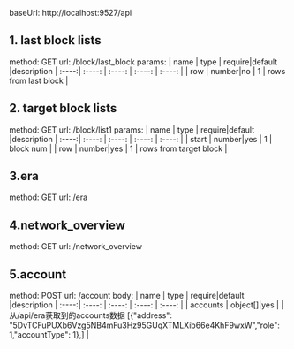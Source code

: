 
baseUrl: http://localhost:9527/api
## 1. last block lists
method: GET
url: /block/last_block
params: 
| name | type |  require|default   |description
| :----:| :----:   | :----:  | :----: |  :----: |
| row | number|no |  1 | rows from last block |

## 2. target block lists
method: GET
url: /block/list1
params: 
| name | type |  require|default   |description
| :----:| :----:   | :----:  | :----: |  :----: |
| start | number|yes |  1 | block num |
| row | number|yes |  1 | rows from target block |
## 3.era
method: GET
url: /era
## 4.network_overview
method: GET
url: /network_overview
## 5.account
method: POST
url: /account
body:
| name | type |  require|default   |description
| :----:| :----:   | :----:  | :----: |  :----: |
| accounts | object[]|yes |   | 从/api/era获取到的accounts数据 [{"address": "5DvTCFuPUXb6Vzg5NB4mFu3Hz95GUqXTMLXib66e4KhF9wxW","role": 1,"accountType": 1},] |










